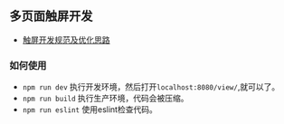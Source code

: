 ## 多页面触屏开发

* [触屏开发规范及优化思路](https://github.com/94dreamer/Note/tree/master/触屏开发规范及优化思路)


### 如何使用

* `npm run dev` 执行开发环境，然后打开`localhost:8080/view/`,就可以了。
* `npm run build` 执行生产环境，代码会被压缩。
* `npm run eslint` 使用eslint检查代码。

